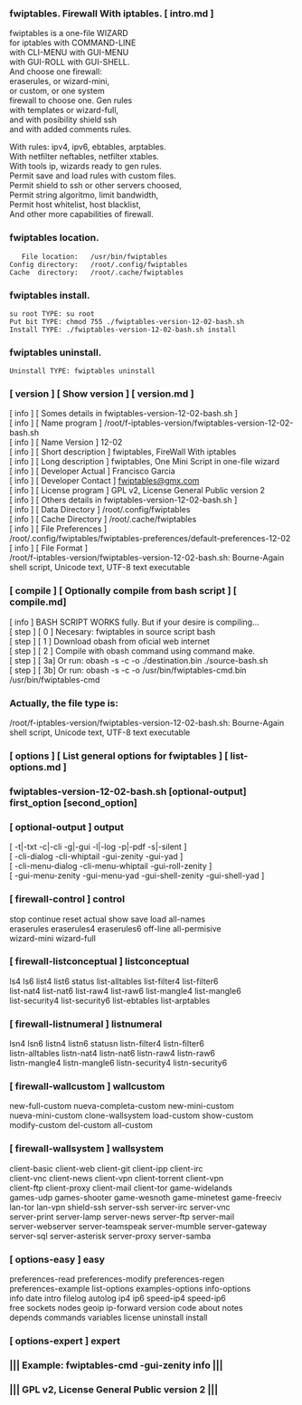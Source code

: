   
###  fwiptables. Firewall With iptables.   [ intro.md ] 
  
   fwiptables is a one-file WIZARD    
   for iptables with COMMAND-LINE     
   with CLI-MENU with GUI-MENU        
   with GUI-ROLL with GUI-SHELL.      
   And choose one firewall:           
   eraserules, or wizard-mini,        
   or custom, or one system           
   firewall to choose one. Gen rules  
   with templates or wizard-full,     
   and with posibility shield ssh     
   and with added comments rules.     
  
   With rules: ipv4, ipv6, ebtables, arptables.    
   With netfilter neftables, netfilter xtables.    
   With tools ip, wizards ready to gen rules.      
   Permit save and load rules with custom files.   
   Permit shield to ssh or other servers choosed,  
   Permit string algoritmo, limit bandwidth,       
   Permit host whitelist, host blacklist,          
   And other more capabilities of firewall.        
  
###   fwiptables location.                    
  
       File location:   /usr/bin/fwiptables    
    Config directory:   /root/.config/fwiptables     
    Cache  directory:   /root/.cache/fwiptables    
  
###  fwiptables install.                     
  
    su root TYPE: su root                       
    Put bit TYPE: chmod 755 ./fwiptables-version-12-02-bash.sh     
    Install TYPE: ./fwiptables-version-12-02-bash.sh install       
  
###  fwiptables uninstall.                   
  
    Uninstall TYPE: fwiptables uninstall  
  
###  [ version ] [ Show version ] [ version.md ]          
   [ info ] [ Somes details in fwiptables-version-12-02-bash.sh ]                 
   [ info ] [ Name program       ] /root/f-iptables-version/fwiptables-version-12-02-bash.sh               
   [ info ] [ Name Version       ] 12-02                
   [ info ] [ Short description  ] fwiptables, FireWall With iptables       
   [ info ] [ Long description   ] fwiptables, One Mini Script in one-file wizard        
   [ info ] [ Developer Actual   ] Francisco Garcia              
   [ info ] [ Developer Contact  ] fwiptables@gmx.com                
   [ info ] [ License program    ] GPL v2, License General Public version 2                
   [ info ] [ Others details in fwiptables-version-12-02-bash.sh ]                
   [ info ] [ Data  Directory    ] /root/.config/fwiptables    
   [ info ] [ Cache Directory    ] /root/.cache/fwiptables            
   [ info ] [ File  Preferences  ]                             
   /root/.config/fwiptables/fwiptables-preferences/default-preferences-12-02        
   [ info ] [ File  Format       ]                             
   /root/f-iptables-version/fwiptables-version-12-02-bash.sh: Bourne-Again shell script, Unicode text, UTF-8 text executable   
###  [ compile ] [  Optionally compile from bash script ] [ compile.md]    
   [ info ] BASH SCRIPT WORKS fully. But if your desire is compiling...                       
   [ step ] [ 0 ] Necesary: fwiptables in source script bash                                  
   [ step ] [ 1 ] Download obash from oficial web internet                                    
   [ step ] [ 2 ] Compile with obash command using command make.                              
   [ step ] [ 3a] Or run: obash -s -c -o ./destination.bin ./source-bash.sh                   
   [ step ] [ 3b] Or run: obash -s -c -o /usr/bin/fwiptables-cmd.bin /usr/bin/fwiptables-cmd  
###  Actually, the file type is:  
/root/f-iptables-version/fwiptables-version-12-02-bash.sh: Bourne-Again shell script, Unicode text, UTF-8 text executable
###  [ options ] [ List general options for fwiptables ] [ list-options.md ]
###  fwiptables-version-12-02-bash.sh [optional-output] first_option [second_option]   
###   [ optional-output ] output                                         
   [ -t|-txt -c|-cli -g|-gui -l|-log -p|-pdf -s|-silent ]               
   [ -cli-dialog -cli-whiptail -gui-zenity -gui-yad ]                   
   [ -cli-menu-dialog -cli-menu-whiptail -gui-roll-zenity ]             
   [ -gui-menu-zenity -gui-menu-yad -gui-shell-zenity -gui-shell-yad ]  
###   [ firewall-control ] control                                       
   stop continue reset actual show save load all-names                  
   eraserules eraserules4 eraserules6 off-line all-permisive            
   wizard-mini wizard-full                                              
###   [ firewall-listconceptual ] listconceptual                         
   ls4 ls6 list4 list6 status list-alltables list-filter4 list-filter6  
   list-nat4 list-nat6 list-raw4 list-raw6 list-mangle4 list-mangle6    
   list-security4 list-security6 list-ebtables list-arptables           
###   [ firewall-listnumeral ] listnumeral                               
   lsn4 lsn6 listn4 listn6 statusn listn-filter4 listn-filter6          
   listn-alltables  listn-nat4 listn-nat6 listn-raw4 listn-raw6         
   listn-mangle4 listn-mangle6 listn-security4 listn-security6          
###   [ firewall-wallcustom ] wallcustom                                 
   new-full-custom nueva-completa-custom new-mini-custom                
   nueva-mini-custom clone-wallsystem load-custom show-custom           
   modify-custom del-custom all-custom                                  
###   [ firewall-wallsystem ] wallsystem                                 
   client-basic client-web client-git client-ipp client-irc             
   client-vnc client-news client-vpn client-torrent client-vpn          
   client-ftp client-proxy client-mail client-tor game-widelands        
   games-udp games-shooter game-wesnoth game-minetest game-freeciv      
   lan-tor lan-vpn shield-ssh server-ssh server-irc server-vnc          
   server-print server-lamp server-news server-ftp server-mail          
   server-webserver server-teamspeak server-mumble server-gateway       
   server-sql server-asterisk server-proxy server-samba                 
###   [ options-easy ] easy                                              
   preferences-read preferences-modify preferences-regen                
   preferences-example list-options examples-options info-options       
   info date intro filelog autolog ip4 ip6 speed-ip4 speed-ip6          
   free sockets nodes geoip ip-forward version code about notes         
   depends commands variables license uninstall install                 
###   [ options-expert ] expert                                          
###   ||| Example: fwiptables-cmd -gui-zenity info |||                   
###   ||| GPL v2, License General Public version 2 |||                   
